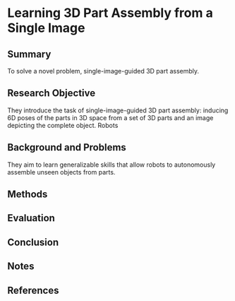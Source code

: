 # Learning 3D Part Assembly from a Single Image

## Summary
To solve a novel problem, single-image-guided 3D part assembly. 
## Research Objective
They introduce the task of single-image-guided 3D part assembly: inducing
6D poses of the parts in 3D space from a set of 3D parts and an image depicting the complete object. Robots
## Background and Problems
They aim to learn generalizable skills that allow robots to autonomously assemble unseen objects from parts.
## Methods

## Evaluation

## Conclusion

## Notes

## References
<!--stackedit_data:
eyJoaXN0b3J5IjpbLTM1ODA5ODU5MiwtNDI2NDM3MjU0XX0=
-->